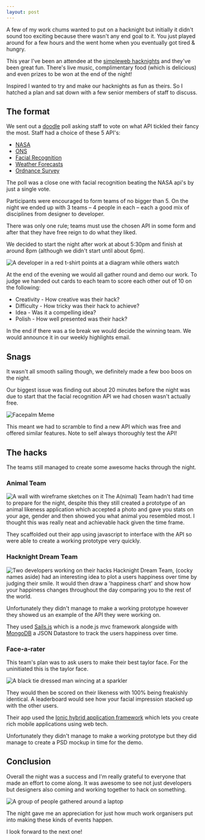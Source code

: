 ```yaml
---
layout: post
---
```

A few of my work chums wanted to put on a hacknight but initially it didn't sound too exciting because there wasn't any end goal to it. You just played around for a few hours and the went home when you eventually got tired & hungry.

This year I've been an attendee at the [simpleweb hacknights](//simpleweb.co.uk/brands/simpleweb-challenge) and they've been great fun. There's live music, complimentary food (which is delicious) and even prizes to be won at the end of the night!

Inspired I wanted to try and make our hacknights as fun as theirs. So I hatched a plan and sat down with a few senior members of staff to discuss.

## The format
We sent out a [doodle](http://doodle.com/) poll asking staff to vote on what API tickled their fancy the most. Staff had a choice of these 5 API's:

- [NASA](https://data.nasa.gov/developer)
- [ONS](https://www.ons.gov.uk/ons/apiservice/web/apiservice/home)
- [Facial Recognition](https://www.mashape.com/lambda/face-recognition#!documentation)
- [Weather Forecasts](https://www.mashape.com/george-vustrey/ultimate-weather-forecasts)
- [Ordnance Survey](https://www.ordnancesurvey.co.uk/opendatadownload/products.html)

The poll was a close one with facial recognition beating the NASA api's by just a single vote.

Participants were encouraged to form teams of no bigger than 5. On the night we ended up with 3 teams – 4 people in each – each a good mix of disciplines from designer to developer.

There was only one rule; teams must use the chosen API in some form and after that they have free reign to do what they liked.

We decided to start the night after work at about 5:30pm and finish at around 8pm (although we didn't start until about 6pm).

![A developer in a red t-shirt points at a diagram while others watch](/img/2015/animal.jpg)

At the end of the evening we would all gather round and demo our work. To judge we handed out cards to each team to score each other out of 10 on the following:

- Creativity - How creative was their hack?
- Difficulty - How tricky was their hack to achieve?
- Idea - Was it a compelling idea?
- Polish - How well presented was their hack?

In the end if there was a tie break we would decide the winning team. We would announce it in our weekly highlights email.

## Snags
It wasn't all smooth sailing though, we definitely made a few boo boos on the night.

Our biggest issue was finding out about 20 minutes before the night was due to start that the facial recognition API we had chosen wasn't actually free.

![Facepalm Meme](http://i0.kym-cdn.com/photos/images/original/000/615/743/427.png)

This meant we had to scramble to find a new API which was free and offered similar features. Note to self always thoroughly test the API!

## The hacks
The teams still managed to create some awesome hacks through the night.

### Animal Team
![A wall with wireframe sketches on it](/img/2015/animal-wall.jpg)
The A(nimal) Team hadn't had time to prepare for the night, despite this they still created a prototype of an animal likeness application which accepted a photo and gave you stats on your age, gender and then showed you what animal you resembled most. I thought this was really neat and achievable hack given the time frame.

They scaffolded out their app using javascript to interface with the API so were able to create a working prototype very quickly.

### Hacknight Dream Team
![Two developers working on their hacks](/img/2015/hacknight-dreamteam.jpg)
Hacknight Dream Team, (cocky names aside) had an interesting idea to plot a users happiness over time by judging their smile. It would then draw a 'happiness chart' and show how your happiness changes throughout the day comparing you to the rest of the world.

Unfortunately they didn't manage to make a working prototype however they showed us an example of the API they were working on.

They used [Sails.js](//sailsjs.org) which is a node.js mvc framework alongside with [MongoDB](//mongodb.org) a JSON Datastore to track the users happiness over time.

### Face-a-rater
This team's plan was to ask users to make their best taylor face. For the uninitiated this is the taylor face.

![A black tie dressed man wincing at a sparkler](/img/2015/taylor.jpg)

They would then be scored on their likeness with 100% being freakishly identical. A leaderboard would see how your facial impression stacked up with the other users.

Their app used the [Ionic hybrid application framework](//ionicframework.com) which lets you create rich mobile applications using web tech.

Unfortunately they didn't manage to make a working prototype but they did manage to create a PSD mockup in time for the demo.

## Conclusion
Overall the night was a success and I'm really grateful to everyone that made an effort to come along. It was awesome to see not just developers but designers also coming and working together to hack on something.

![A group of people gathered around a laptop](/img/2015/face-a-rater.jpg)

The night gave me an appreciation for just how much work organisers put into making these kinds of events happen.

I look forward to the next one!

